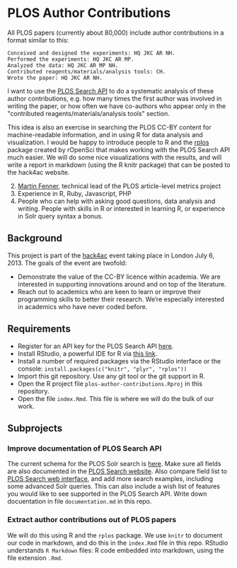 PLOS Author Contributions
=========================

All PLOS papers (currently about 80,000) include author contributions in a format similar to this:

    Conceived and designed the experiments: HQ JKC AR NH. 
    Performed the experiments: HQ JKC AR MP. 
    Analyzed the data: HQ JKC AR MP NH. 
    Contributed reagents/materials/analysis tools: CH. 
    Wrote the paper: HQ JKC AR NH.

I want to use the [PLOS Search API](http://api.plos.org/solr/faq/) to do a systematic analysis of these author contributions, e.g. how many times the first author was involved in writing the paper, or how often we have co-authors who appear only in the "contributed reagents/materials/analysis tools" section.

This idea is also an exercise in searching the PLOS CC-BY content for machine-readable information, and in using R for data analysis and visualization. I would be happy to introduce people to R and the [rplos](http://ropensci.github.io/rplos/) package created by rOpenSci that makes working with the PLOS Search API much easier. We will do some nice visualizations with the results, and will write a report in markdown (using the R knitr package) that can be posted to the hack4ac website.

2. [Martin Fenner](https://twitter.com/mfenner), technical lead of the PLOS article-level metrics project
3. Experience in R, Ruby, Javascript, PHP
4. People who can help with asking good questions, data analysis and writing. People with skills in R or interested in learning R, or experience in Solr query syntax a bonus. 

Background
----------

This project is part of the [hack4ac](http://hack4ac.com) event taking place in London July 6, 2013. The goals of the event are twofold:

* Demonstrate the value of the CC-BY licence within academia. We are interested in supporting innovations around and on top of the literature.
* Reach out to academics who are keen to learn or improve their programming skills to better their research. We’re especially interested in academics who have never coded before.

Requirements
------------

* Register for an API key for the PLOS Search API [here](http://api.plos.org/registration/).
* Install RStudio, a powerful IDE for R via [this link](http://www.rstudio.com/ide/download/).
* Install a number of required packages via the RStudio interface or the console: `install.packages(c("knitr", "plyr", "rplos"))`
* Import this git repository. Use any git tool or the git support in R. 
* Open the R project file `plos-author-contributions.Rproj` in this repository.
* Open the file `index.Rmd`. This file is where we will do the bulk of our work.

Subprojects
-----------

### Improve documentation of PLOS Search API

The current schema for the PLOS Solr search is [here](schema.xml). Make sure all fields are also documented in the [PLOS Search website](http://api.plos.org/solr/search-fields/). Also compare field list to [PLOS Search web interface](http://www.plosone.org/search/advanced), and add more search examples, including some advanced Solr queries. This can also include a wish list of features you would like to see supported in the PLOS Search API. Write down docuentation in file `documentation.md` in this repo.

### Extract author contributions out of PLOS papers

We will do this using R and the `rplos` package. We use `knitr` to document our code in markdown, and do this in the `index.Rmd` file in this repo. RStudio understands `R Markdown` files: R code embedded into markdown, using the file extension `.Rmd`. 
